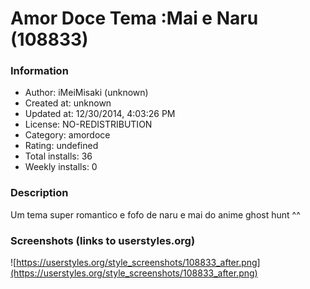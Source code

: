 # Amor Doce Tema :Mai e Naru (108833)

### Information
- Author: iMeiMisaki (unknown)
- Created at: unknown
- Updated at: 12/30/2014, 4:03:26 PM
- License: NO-REDISTRIBUTION
- Category: amordoce
- Rating: undefined
- Total installs: 36
- Weekly installs: 0


### Description
Um tema  super romantico e fofo   de naru e mai do anime ghost hunt ^^


### Screenshots (links to userstyles.org)
![https://userstyles.org/style_screenshots/108833_after.png](https://userstyles.org/style_screenshots/108833_after.png)


